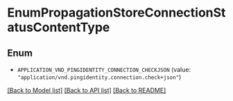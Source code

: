 # EnumPropagationStoreConnectionStatusContentType

## Enum


* `APPLICATION_VND_PINGIDENTITY_CONNECTION_CHECKJSON` (value: `"application/vnd.pingidentity.connection.check+json"`)


[[Back to Model list]](../README.md#documentation-for-models) [[Back to API list]](../README.md#documentation-for-api-endpoints) [[Back to README]](../README.md)


